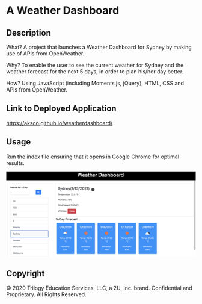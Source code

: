 # A Weather Dashboard

## Description 
What? 
A project that launches a Weather Dashboard for Sydney by making use of APIs from OpenWeather.

Why? 
To enable the user to see the current weather for Sydney and the weather forecast for the next 5 days, in order to plan his/her day better.

How? Using JavaScript (including Moments.js, jQuery), HTML, CSS and APIs from OpenWeather.

## Link to Deployed Application

https://aksco.github.io/weatherdashboard/

## Usage

Run the index file ensuring that it opens in Google Chrome for optimal results.

![Screenshot of Page](assets/img/img1.png)


## Copyright

© 2020 Trilogy Education Services, LLC, a 2U, Inc. brand. Confidential and Proprietary. All Rights Reserved.
